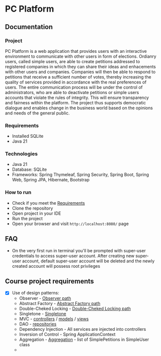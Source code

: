 # PC Platform
## Documentation
### Project
PC Platform is a web application that provides users with an interactive environment to communicate with other users in form of elections. Ordianry users, called simple users, are able to create petitions addressed to registered companies in which they can share their ideas and enhacements with other users and companies. Companies will then be able to respond to petitions that receive a sufficient number of votes, thereby increasing the quality of services provided in accordance with the real preferences of users. The entire communication process will be under the control of administrators, who are able to deactivate petitions or simple users accounts that violate the rules of integrity. This will ensure transparency and fairness within the platform. The project thus supports democratic dialogue and enables change in the business world based on the opinions and needs of the general public.

### Requirements
  * Installed SQLite
  * Java 21
### Technologies
  * Java 21
  * Database: SQLite
  * Frameworks: Spring Thymeleaf, Spring Security, Spring Boot, Spring Web, Spring JPA, Hibernate, Bootstrap
### How to run
  * Check if you meet the [Requirements](#Requirements "Requirements")
  * Clone the repository
  * Open project in your IDE
  * Run the project
  * Open your browser and visit `http://localhost:8080/` page

## FAQ
  * On the very first run in terminal you'll be prompted with super-user credentials to access super-user account. After creating new super-user account, default super-user account will be deleted and the newly created account will possess root privileges

## Course project requirements
- [x] Use of design patterns:
  * Observer - [Observer path](/blob/main/src/main/java/com/petition/platform/ooprequirements/EventManager.java "Observer")
  * Abstract Factory - [Abstract Factory path](/blob/main/src/main/java/com/petition/platform/ooprequirements/UserFactory.java "Abstract Factory")
  * Double-Cheked Locking - [Double-Cheked Locking path](/blob/main/src/main/java/com/petition/platform/ooprequirements/EventManager.java "Double-Checked Locking")
  * Singletone - [Singletone](/blob/main/src/main/java/com/petition/platform/ooprequirements/EventManager.java "Singletone")
  * MVC - [controllers](/tree/main/src/main/java/com/petition/platform/controllers "controllers") / [models](/tree/main/src/main/java/com/petition/platform/models "models") / [views](/tree/main/src/main/resources/templates "templates")
  * DAO - [repositories](/tree/main/src/main/java/com/petition/platform/repositories "repositories")
  * Dependency Injection - All services are injected into controllers
  * Inversion of Control - Spring ApplicationContext
  * Aggregation - [Aggregation](./blob/main/src/main/java/com/petition/platform/models/SimpleUser.java "Aggregation") - list of SimplePetitions in SimpleUser class
  * 
